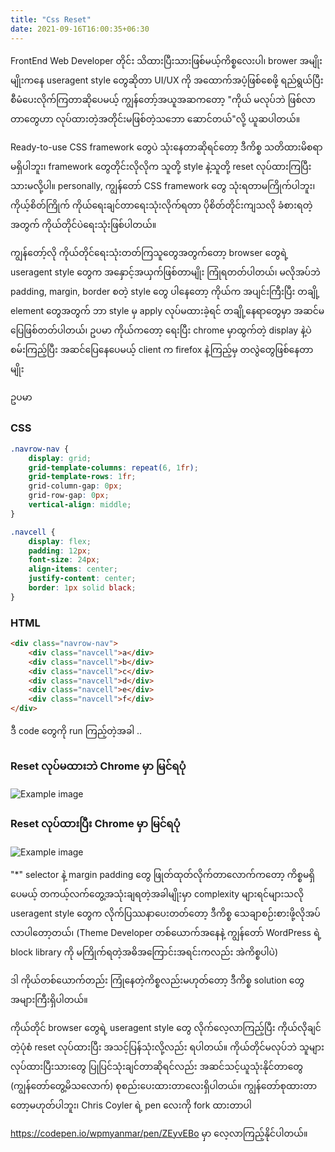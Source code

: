 ```yaml
---
title: "Css Reset"
date: 2021-09-16T16:00:35+06:30
---
```

FrontEnd Web Developer တိုင်း သိထားပြီးသားဖြစ်မယ့်ကိစ္စလေးပါ၊ brower အမျိုးမျိုးကနေ useragent style တွေဆိုတာ UI/UX ကို အထောက်အပံ့ဖြစ်စေဖို့ ရည်ရွယ်ပြီး စီမံပေးလိုက်ကြတာဆိုပေမယ့် ကျွန်တော့်အယူအဆကတော့ "ကိုယ် မလုပ်ဘဲ ဖြစ်လာတာတွေဟာ လုပ်ထားတဲ့အတိုင်းမဖြစ်တဲ့သဘော ဆောင်တယ်"လို့ ယူဆပါတယ်။

Ready-to-use CSS framework တွေပဲ သုံးနေတာဆိုရင်တော့ ဒီကိစ္စ သတိထားမိစရာမရှိပါဘူး၊ framework တွေတိုင်းလိုလိုက သူတို့ style နဲ့သူတို့ reset လုပ်ထားကြပြီးသားမလို့ပါ။ personally, ကျွန်တော် CSS framework တွေ သုံးရတာမကြိုက်ပါဘူး၊ ကိုယ့်စိတ်ကြိုက် ကိုယ်ရေးချင်တာရေးသုံးလိုက်ရတာ ပိုစိတ်တိုင်းကျသလို ခံစားရတဲ့အတွက် ကိုယ်တိုင်ပဲရေးသုံးဖြစ်ပါတယ်။ 

ကျွန်တော့်လို ကိုယ်တိုင်ရေးသုံးတတ်ကြသူတွေအတွက်တော့ browser တွေရဲ့ useragent style တွေက အနှောင့်အယှက်ဖြစ်တာမျိုး ကြုံရတတ်ပါတယ်၊ မလိုအပ်ဘဲ padding, margin, border စတဲ့ style တွေ ပါနေတော့ ကိုယ်က အပျင်းကြီးပြီး တချို့ element တွေအတွက် ဘာ style မှ apply လုပ်မထားခဲ့ရင် တချို့နေရာတွေမှာ အဆင်မပြေဖြစ်တတ်ပါတယ်၊ ဥပမာ ကိုယ်ကတော့ ရေးပြီး chrome မှာထွက်တဲ့ display နဲ့ပဲစမ်းကြည့်ပြီး အဆင်ပြေနေပေမယ့် client က firefox နဲ့ကြည့်မှ တလွဲတွေဖြစ်နေတာမျိုး

ဥပမာ

### CSS
```css
.navrow-nav {
    display: grid;
    grid-template-columns: repeat(6, 1fr);
    grid-template-rows: 1fr;
    grid-column-gap: 0px;
    grid-row-gap: 0px;
    vertical-align: middle;
}

.navcell {
    display: flex;
    padding: 12px;
    font-size: 24px;
    align-items: center;
    justify-content: center;
    border: 1px solid black;
}
```
### HTML
```html
<div class="navrow-nav">
    <div class="navcell">a</div>
    <div class="navcell">b</div>
    <div class="navcell">c</div>
    <div class="navcell">d</div>
    <div class="navcell">e</div>
    <div class="navcell">f</div>
</div>
```
ဒီ code တွေကို run ကြည့်တဲ့အခါ ..

### Reset လုပ်မထားဘဲ Chrome မှာ မြင်ရပုံ
![Example image](/tutorials/css/css-reset-a.png)

### Reset လုပ်ထားပြီး Chrome မှာ မြင်ရပုံ
![Example image](/tutorials/css/css-reset-b.png)

"*" selector နဲ့ margin padding တွေ ဖြုတ်ထုတ်လိုက်တာလောက်ကတော့ ကိစ္စမရှိပေမယ့် တကယ့်လက်တွေ့အသုံးချရတဲ့အခါမျိုးမှာ complexity များရင်များသလို useragent style တွေက လိုက်ပြဿနာပေးတတ်တော့ ဒီကိစ္စ သေချာစဉ်းစားဖို့လိုအပ်လာပါတော့တယ်၊ (Theme Developer တစ်ယောက်အနေနဲ့ ကျွန်တော် WordPress ရဲ့ block library ကို မကြိုက်ရတဲ့အဓိအကြောင်းအရင်းကလည်း အဲကိစ္စပါပဲ)

ဒါ ကိုယ်တစ်ယောက်တည်း ကြုံနေတဲ့ကိစ္စလည်းမဟုတ်တော့ ဒီကိစ္စ solution တွေ အများကြီးရှိပါတယ်။ 

ကိုယ်တိုင် browser တွေရဲ့ useragent style တွေ လိုက်လေ့လာကြည့်ပြီး ကိုယ်လိုချင်တဲ့ပုံစံ reset လုပ်ထားပြီး အသင့်ပြန်သုံးလို့လည်း ရပါတယ်။ ကိုယ်တိုင်မလုပ်ဘဲ သူများလုပ်ထားပြီးသားတွေ ပြုပြင်သုံးချင်တာဆိုရင်လည်း အဆင်သင့်ယူသုံးနိုင်တာတွေ (ကျွန်တော်တွေ့မိသလောက်) စုစည်းပေးထားတာလေးရှိပါတယ်။ ကျွန်တော်စုထားတာတော့မဟုတ်ပါဘူး၊ Chris Coyler ရဲ့ pen လေးကို fork ထားတာပါ

https://codepen.io/wpmyanmar/pen/ZEyvEBo မှာ လေ့လာကြည့်နိုင်ပါတယ်။